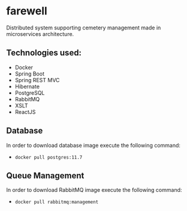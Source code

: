 # farewell
Distributed system supporting cemetery management made in microservices architecture.

## Technologies used:
* Docker
* Spring Boot
* Spring REST MVC
* Hibernate
* PostgreSQL
* RabbitMQ
* XSLT
* ReactJS

## Database
In order to download database image execute the following command:
* <code>docker pull postgres:11.7</code>

## Queue Management
In order to download RabbitMQ image execute the following command:
* <code>docker pull rabbitmq:management</code>
